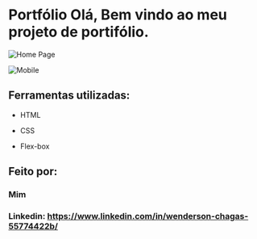 # Portfólio Olá, Bem vindo ao meu projeto de portifólio.

![Home Page](https://cdn1.gnarususercontent.com.br/1/1355305/45c08c71-790c-45ef-8270-92dc60b1b2a6.png)  

![Mobile](https://cdn1.gnarususercontent.com.br/1/1355305/300f1fb7-b03b-49af-98bc-68004080919d.png)  

## Ferramentas utilizadas:

* HTML

* CSS

* Flex-box

## Feito por:

### Mim

### Linkedin: https://www.linkedin.com/in/wenderson-chagas-55774422b/
